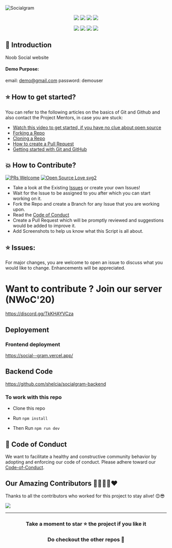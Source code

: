 ![Socialgram](https://socialify.git.ci/shelcia/Socialgram/image?description=1&font=KoHo&forks=1&issues=1&language=1&owner=1&pattern=Brick%20Wall&pulls=1&stargazers=1&theme=Dark)

<p align="center">
<img src="https://img.shields.io/badge/language-React-blue?style=for-the-badge">
<img src="https://img.shields.io/badge/language-MongoDB-blue?style=for-the-badge">
<img src="https://img.shields.io/badge/language-Express-blue?style=for-the-badge">
<img src="https://img.shields.io/badge/language-Nodejs-blue?style=for-the-badge">  
 </p>
 
 <p align="center">
<img src="https://img.shields.io/github/stars/shelcia/Socialgram?style=for-the-badge" >
<img src="https://img.shields.io/github/forks/shelcia/Socialgram?style=for-the-badge" >  
<img src="https://img.shields.io/github/issues-raw/shelcia/Socialgram?style=for-the-badge" >
<img src="https://img.shields.io/github/issues-pr-closed-raw/shelcia/Socialgram?style=for-the-badge" >
</p>

## 📌 Introduction

Noob Social website

#### Demo Purpose:

email: demo@gmail.com
password: demouser

## ⭐ How to get started?

You can refer to the following articles on the basics of Git and Github and also contact the Project Mentors, in case you are stuck:

- [Watch this video to get started, if you have no clue about open source](https://youtu.be/SL5KKdmvJ1U)
- [Forking a Repo](https://help.github.com/en/github/getting-started-with-github/fork-a-repo)
- [Cloning a Repo](https://help.github.com/en/desktop/contributing-to-projects/creating-a-pull-request)
- [How to create a Pull Request](https://opensource.com/article/19/7/create-pull-request-github)
- [Getting started with Git and GitHub](https://towardsdatascience.com/getting-started-with-git-and-github-6fcd0f2d4ac6)

## 💥 How to Contribute?

[![PRs Welcome](https://img.shields.io/badge/PRs-welcome-brightgreen.svg?style=flat-square)](http://makeapullrequest.com)
[![Open Source Love svg2](https://badges.frapsoft.com/os/v2/open-source.svg?v=103)](https://github.com/ellerbrock/open-source-badges/)

- Take a look at the Existing [Issues](https://github.com/shelcia/Socialgram/issues) or create your own Issues!
- Wait for the Issue to be assigned to you after which you can start working on it.
- Fork the Repo and create a Branch for any Issue that you are working upon.
- Read the [Code of Conduct](https://github.com/shelcia/CRM/blob/master/CODE_OF_CONDUCT.md)
- Create a Pull Request which will be promptly reviewed and suggestions would be added to improve it.
- Add Screenshots to help us know what this Script is all about.

## ⭐ Issues:

For major changes, you are welcome to open an issue to discuss what you would like to change. Enhancements will be appreciated.

</p>

# Want to contribute ? Join our server (NWoC'20)

https://discord.gg/TkKHAYVCza

## Deployement

### Frontend deployment

https://social--gram.vercel.app/

<!-- [![Netlify Status](https://api.netlify.com/api/v1/badges/4f51119d-b46e-443a-a35e-44aef0805f8f/deploy-status)](https://app.netlify.com/sites/socialgram/deploys)

https://socialgram.netlify.app/ -->

## Backend Code

https://github.com/shelcia/socialgram-backend

### To work with this repo

- Clone this repo

- Run <code>npm install</code>

- Then Run <code>npm run dev</code>

## 💼 Code of Conduct

We want to facilitate a healthy and constructive community behavior by adopting and enforcing our code of conduct.
Please adhere toward our [Code-of-Conduct](code-of-conduct.md).


## Our Amazing Contributors 👨‍👨‍👦‍👦❤️
Thanks to all the contributors who worked for this project to stay alive! 😊😎

<a align="center" href="https://github.com/shelcia/Socialgram/graphs/contributors">
  <img src="https://contrib.rocks/image?repo=shelcia/Socialgram&&max=817" />  
</a>


---
<div align="center">
    <h3><b>Take a moment to star ⭐ the project if you like it</b></h3>
    <h3>Do checkout the other repos 💫</h3> 
</div>


